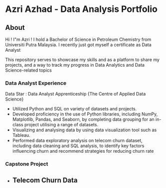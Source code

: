 # Azri Azhad - Data Analysis Portfolio

## About 
Hi ! I"m Azri ! I hold a Bachelor of Science in Petroleum Chemistry from Universiti Putra Malaysia. I recently just got myself a certificate as Data Analyst 

This repository serves to showcase my skills and as a platform to share my projects, and a way to track my progress in Data Analytics and Data Science-related topics

### Data Analyst Experience
Data Star : Data Analyst Apprenticeship 
{The Centre of Applied Data Science}
-  Utilized Python and SQL on variety of datasets and projects.
-  Developed proficiency in the use of Python libraries, including NumPy, Matplotlib, Pandas, and Seaborn, 
   by completing data grouping for an in-class project utilising a range of datasets.
-  Visualizing and analysing data by using data visualization tool such as Tableau. 
-  Performed data exploratory analysis on telecom churn dataset, including data cleaning and SQL analysis, 
  to identify key factors influencing churn and recommend strategies for reducing churn rate

### Capstone Project 
- Telecom Churn Data
   - 
